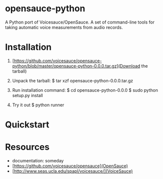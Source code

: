 opensauce-python
================
A Python port of Voicesauce/OpenSauce. A set of command-line tools for taking automatic voice measurements from audio records.

# Installation

1. [https://github.com/voicesauce/opensauce-python/blob/master/opensauce-python-0.0.0.tar.gz](Download the tarball)

2. Unpack the tarball:
    $ tar xzf opensauce-python-0.0.0.tar.gz

3. Run installation command:
    $ cd opensauce-python-0.0.0
    $ sudo python setup.py install

4. Try it out
    $ python runner

# Quickstart

# Resources
* documentation: someday
* [https://github.com/voicesauce/opensauce](OpenSauce)
* [http://www.seas.ucla.edu/spapl/voicesauce/](VoiceSauce)


